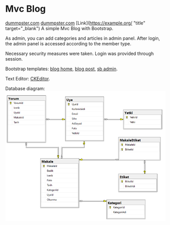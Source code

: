 # Mvc Blog 
<a href="http://dummpster.com" target="_blank">dummpster.com</a>
<a href="http://dummpster.com">dummpster.com</a>
[Link](https://example.org/ "title" target="_blank")
A simple Mvc Blog with Bootstrap.

As admin, you can add categories and articles in admin panel. After login, the admin panel is accessed according to the member type.

Necessary security measures were taken. Login was provided through session.

Bootstrap templates: [blog home](https://startbootstrap.com/templates/blog-home/), [blog post](https://startbootstrap.com/templates/blog-post/), [sb admin](https://startbootstrap.com/templates/sb-admin/).

Text Editor: [CKEditor](https://ckeditor.com/ckeditor-4/).

Database diagram: ![diagram](/MvcBlogg/Content/diagram.png)

